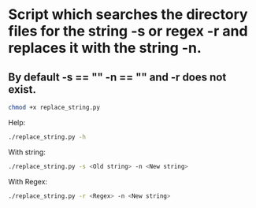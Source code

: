 # Script which searches the directory files for the string -s or regex -r and replaces it with the string -n.

## By default -s == "" -n == "" and -r does not exist.

```bash
chmod +x replace_string.py
```
Help:
```bash
./replace_string.py -h
```
With string:
```bash
./replace_string.py -s <Old string> -n <New string>
```

With Regex:
```bash
./replace_string.py -r <Regex> -n <New string>
```